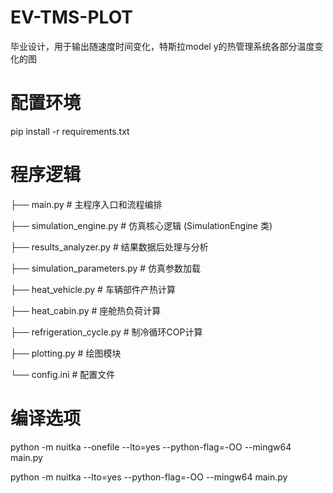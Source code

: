 # EV-TMS-PLOT
毕业设计，用于输出随速度时间变化，特斯拉model y的热管理系统各部分温度变化的图

# 配置环境
pip install -r requirements.txt

# 程序逻辑
├── main.py                     # 主程序入口和流程编排

├── simulation_engine.py        # 仿真核心逻辑 (SimulationEngine 类)

├── results_analyzer.py         # 结果数据后处理与分析

├── simulation_parameters.py    # 仿真参数加载

├── heat_vehicle.py             # 车辆部件产热计算

├── heat_cabin.py               # 座舱热负荷计算

├── refrigeration_cycle.py      # 制冷循环COP计算

├── plotting.py                 # 绘图模块

└── config.ini                  # 配置文件

# 编译选项
python -m nuitka --onefile --lto=yes --python-flag=-OO --mingw64 main.py

python -m nuitka --lto=yes --python-flag=-OO --mingw64 main.py

